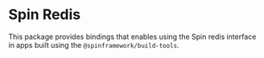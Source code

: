# Spin Redis

This package provides bindings that enables using the Spin redis interface in apps built using the `@spinframework/build-tools`.